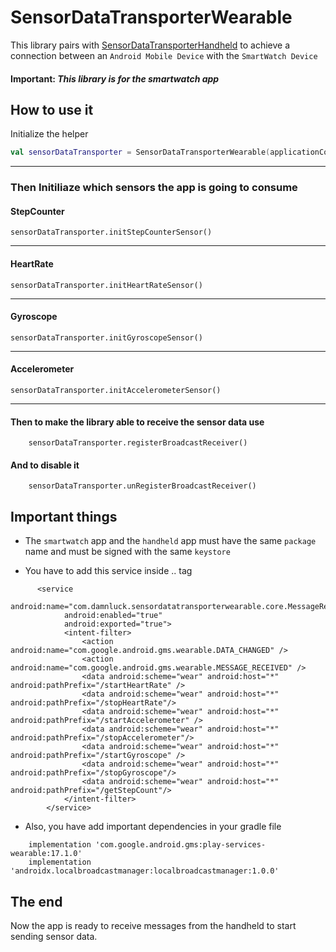 
# SensorDataTransporterWearable

This library pairs with [SensorDataTransporterHandheld](https://github.com/Alexis-Commits/SensorDataTransporterHandheld) to achieve a connection between an `Android Mobile Device` with the `SmartWatch Device`

#### Important: ***This library is for the smartwatch  app***




## How to use it
Initialize the helper

```Kotlin
val sensorDataTransporter = SensorDataTransporterWearable(applicationContext)
```

***

### Then Initiliaze which sensors the app is going to consume


#### StepCounter


```
sensorDataTransporter.initStepCounterSensor()
```
***



#### HeartRate


```
sensorDataTransporter.initHeartRateSensor()
```

***


#### Gyroscope


```
sensorDataTransporter.initGyroscopeSensor()
```

***


#### Accelerometer


```
sensorDataTransporter.initAccelerometerSensor()
```
***

#### Then to make the library able to receive the sensor data use

```
    sensorDataTransporter.registerBroadcastReceiver()
```

#### And to disable it

```
    sensorDataTransporter.unRegisterBroadcastReceiver()
```




## Important things

 - The `smartwatch` app and the `handheld` app must have the same `package` name and must be signed with the same `keystore`

- You have to add this service inside <application> .. </application> tag

```
      <service
            android:name="com.damnluck.sensordatatransporterwearable.core.MessageReceiverWear"
            android:enabled="true"
            android:exported="true">
            <intent-filter>
                <action android:name="com.google.android.gms.wearable.DATA_CHANGED" />
                <action android:name="com.google.android.gms.wearable.MESSAGE_RECEIVED" />
                <data android:scheme="wear" android:host="*" android:pathPrefix="/startHeartRate" />
                <data android:scheme="wear" android:host="*" android:pathPrefix="/stopHeartRate"/>
                <data android:scheme="wear" android:host="*" android:pathPrefix="/startAccelerometer" />
                <data android:scheme="wear" android:host="*" android:pathPrefix="/stopAccelerometer"/>
                <data android:scheme="wear" android:host="*" android:pathPrefix="/startGyroscope" />
                <data android:scheme="wear" android:host="*" android:pathPrefix="/stopGyroscope"/>
                <data android:scheme="wear" android:host="*" android:pathPrefix="/getStepCount"/>
            </intent-filter>
        </service>
```

- Also, you have add important dependencies in your gradle file

```
    implementation 'com.google.android.gms:play-services-wearable:17.1.0'
    implementation 'androidx.localbroadcastmanager:localbroadcastmanager:1.0.0'

```
## The end


Now the app is ready to receive messages from the handheld to start sending sensor data.
